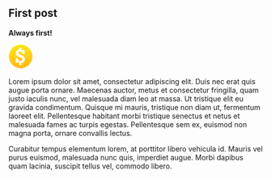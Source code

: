 ## First post

**Always first!**

![alt cointocome](coin.png)

Lorem ipsum dolor sit amet, consectetur adipiscing elit. Duis nec erat quis augue porta ornare. Maecenas auctor, metus et consectetur fringilla, quam justo iaculis nunc, vel malesuada diam leo at massa. Ut tristique elit eu gravida condimentum. Quisque mi mauris, tristique non diam ut, fermentum laoreet elit. Pellentesque habitant morbi tristique senectus et netus et malesuada fames ac turpis egestas. Pellentesque sem ex, euismod non magna porta, ornare convallis lectus.

Curabitur tempus elementum lorem, at porttitor libero vehicula id. Mauris vel purus euismod, malesuada nunc quis, imperdiet augue. Morbi dapibus quam lacinia, suscipit tellus vel, commodo libero.